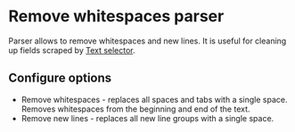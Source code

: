 # Remove whitespaces parser
Parser allows to remove whitespaces and new lines. It is useful for cleaning up fields scraped by [Text selector][text-selector].

## Configure options
 * Remove whitespaces - replaces all spaces and tabs with a single space. Removes whitespaces from the beginning and end 
 of the text.
 * Remove new lines - replaces all new line groups with a single space.
 
 [text-selector]: ../Selectors/Text%20selector.md
